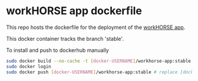 # workHORSE app dockerfile

This repo hosts the dockerfile for the deployment of the [workHORSE app](https://github.com/ChristK/workHORSE/).

This docker container tracks the branch 'stable'.

To install and push to dockerhub manually
```bash
sudo docker build --no-cache -t [docker-USERNAME]/workhorse-app:stable . # replace [docker-USERNAME] with your docker username
sudo docker login
sudo docker push [docker-USERNAME]/workhorse-app:stable # replace [docker-USERNAME] with your docker username
```
